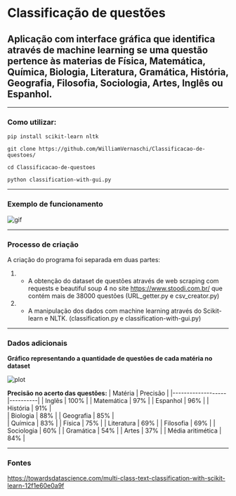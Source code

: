 # Classificação de questões

## Aplicação com interface gráfica que identifica através de machine learning se uma questão pertence às materias de Física, Matemática, Química, Biologia, Literatura, Gramática, História, Geografia, Filosofia, Sociologia, Artes, Inglês ou Espanhol.

---
### Como utilizar:

`pip install scikit-learn nltk`

`git clone https://github.com/WilliamVernaschi/Classificacao-de-questoes/`

`cd Classificacao-de-questoes`

`python classification-with-gui.py`

---

### Exemplo de funcionamento

![gif](https://media1.tenor.com/images/2040f65235c3e52174b44b3602095c02/tenor.gif)

---

### Processo de criação
A criação do programa foi separada em duas partes: 

1. - A obtenção do dataset de questões através de web scraping com requests e beautiful soup 4 no site <https://www.stoodi.com.br/> que contém mais de 38000 questões (URL_getter.py e csv_creator.py)

2. - A manipulação dos dados com machine learning através do Scikit-learn e NLTK. (classification.py e classification-with-gui.py)

---

### Dados adicionais
**Gráfico representando a quantidade de questões de cada matéria no dataset**

![plot](https://i.imgur.com/cxiwIPf.png)

**Precisão no acerto das questões:**
| Matéria           | Precisão |
|-------------------|----------|
| Inglês            | 100%     |
| Matemática        | 97%      |
| Espanhol          | 96%      |
| História          | 91%      |        
| Biologia          | 88%      |
| Geografia         | 85%      |         
| Química           | 83%      |
| Física            | 75%      |
| Literatura        | 69%      |
| Filosofia         | 69%      |
| Sociologia        | 60%      |
| Gramática         | 54%      |
| Artes             | 37%      |
| Média aritimética | 84%      |

---

### Fontes

<https://towardsdatascience.com/multi-class-text-classification-with-scikit-learn-12f1e60e0a9f>
